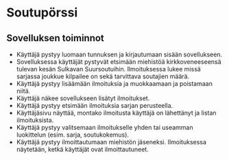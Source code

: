 # Soutupörssi

## Sovelluksen toiminnot

* Käyttäjä pystyy luomaan tunnuksen ja kirjautumaan sisään sovellukseen.
* Sovelluksessa käyttäjät pystyvät etsimään miehistöä kirkkoveneeseensä tulevan kesän Sulkavan Suursoutuihin. Ilmoituksessa lukee missä sarjassa joukkue kilpailee on sekä tarvittava soutajien määrä.
* Käyttäjä pystyy lisäämään ilmoituksia ja muokkaamaan ja poistamaan niitä.
* Käyttäjä näkee sovellukseen lisätyt ilmoitukset.
* Käyttäjä pystyy etsimään ilmoituksia sarjan perusteella.
* Käyttäjäsivu näyttää, montako ilmoitusta käyttäjä on lähettänyt ja listan ilmoituksista.
* Käyttäjä pystyy valitsemaan ilmoitukselle yhden tai useamman luokittelun (esim. sarja, soutukokemus).
* Käyttäjä pystyy ilmoittautumaan miehistön jäseneksi. Ilmoituksessa näytetään, ketkä käyttäjät ovat ilmoittautuneet.
